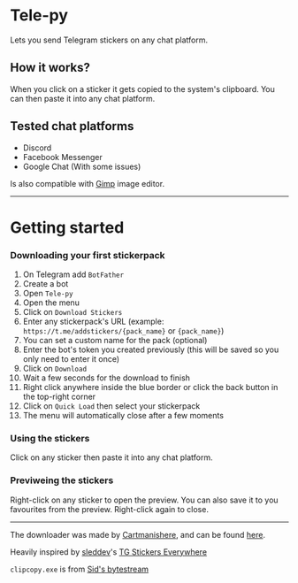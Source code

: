 # Tele-py
Lets you send Telegram stickers on any chat platform.


## How it works?
When you click on a sticker it gets copied to the system's clipboard. You can then paste it into any chat platform.

## Tested chat platforms
 - Discord
 - Facebook Messenger
 - Google Chat (With some issues)
 
Is also compatible with [Gimp](https://www.gimp.org) image editor.
___

# Getting started
### Downloading your first stickerpack
1. On Telegram add `BotFather`
2. Create a bot
3. Open `Tele-py`
4. Open the menu
5. Click on `Download Stickers`
6. Enter any stickerpack's URL (example: `https://t.me/addstickers/{pack_name}` or `{pack_name}`)
7. You can set a custom name for the pack (optional)
8. Enter the bot's token you created previously (this will be saved so you only need to enter it once)
9. Click on `Download`
10. Wait a few seconds for the download to finish
11. Right click anywhere inside the blue border or click the back button in the top-right corner
12. Click on `Quick Load` then select your stickerpack
13. The menu will automatically close after a few moments

### Using the stickers
Click on any sticker then paste it into any chat platform.

### Previweing the stickers
Right-click on any sticker to open the preview. You can also save it to you favourites from the preview. Right-click again to close.


___
The downloader was made by [Cartmanishere](https://github.com/Cartmanishere), and can be found [here](https://github.com/Cartmanishere/telegram-sticker-downloader).

Heavily inspired by [sleddev](https://github.com/sleddev)'s [TG Stickers Everywhere](https://github.com/sleddev/tg-stickers)

`clipcopy.exe` is from [Sid's bytestream](https://sbytestream.pythonanywhere.com/software/cmdcopypaste)
